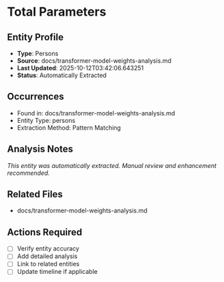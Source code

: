 # Total Parameters

## Entity Profile
- **Type**: Persons
- **Source**: docs/transformer-model-weights-analysis.md
- **Last Updated**: 2025-10-12T03:42:06.643251
- **Status**: Automatically Extracted

## Occurrences
- Found in: docs/transformer-model-weights-analysis.md
- Entity Type: persons
- Extraction Method: Pattern Matching

## Analysis Notes
*This entity was automatically extracted. Manual review and enhancement recommended.*

## Related Files
- docs/transformer-model-weights-analysis.md

## Actions Required
- [ ] Verify entity accuracy
- [ ] Add detailed analysis
- [ ] Link to related entities
- [ ] Update timeline if applicable
